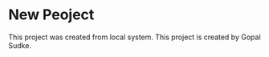 # New Peoject 

This project was created from local system.
This project is created by Gopal Sudke. 